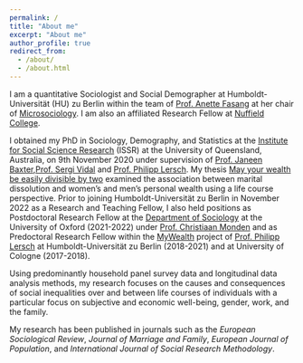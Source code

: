 ```yaml
---
permalink: /
title: "About me"
excerpt: "About me"
author_profile: true
redirect_from: 
  - /about/
  - /about.html
---
```


I am a quantitative Sociologist and Social Demographer at Humboldt-Universität (HU) zu Berlin within the team of [Prof. Anette Fasang](https://www.sowi.hu-berlin.de/en/lehrbereiche-en/mikrosoziologie-en/research-team/anettefasang) at her chair of [Microsociology](https://www.sowi.hu-berlin.de/en/lehrbereiche-en/mikrosoziologie-en). I am also an affiliated Research Fellow at [Nuffield College](https://www.nuffield.ox.ac.uk/). <!---, the University of Oxford, and the [Life Course Centre](https://lifecoursecentre.org.au/), the University of Queensland (UQ).--> 

I obtained my PhD in Sociology, Demography, and Statistics at the [Institute for Social Science Research](https://issr.uq.edu.au/) (ISSR) at the University of Queensland, Australia, on 9th November 2020 under supervision of [Prof. Janeen Baxter](https://vidalsergi.wordpress.com/),[Prof. Sergi Vidal](https://vidalsergi.wordpress.com/) and [Prof. Philipp Lersch](https://pmlersch.github.io/). My thesis [May your wealth be easily divisible by two](/files/phd_thesis.pdf) examined the association between marital dissolution and women’s and men’s personal wealth using a life course perspective. Prior to joining Humboldt-Universität zu Berlin in November 2022 as a Research and Teaching Fellow, I also held positions as Postdoctoral Research Fellow at the [Department of Sociology](https://www.sociology.ox.ac.uk/) at the University of Oxford (2021-2022) under [Prof. Christiaan Monden](https://www.sociology.ox.ac.uk/people/christiaan-monden) and as Predoctoral Research Fellow within the [MyWealth](https://www.sowi.hu-berlin.de/en/lehrbereiche-en/sozpolsoz/research/mywealth_eng) project of [Prof. Philipp Lersch](https://pmlersch.github.io/) at Humboldt-Universität zu Berlin (2018-2021) and at University of Cologne (2017-2018).

Using predominantly household panel survey data and longitudinal data analysis methods, my research focuses on the causes and consequences of social inequalities over and between life courses of individuals with a particular focus on subjective and economic well-being, gender, work, and the family.

My research has been published in journals such as the *European Sociological Review*, *Journal of Marriage and Family*, *European Journal of Population*, and *International Journal of Social Research Methodology*.
